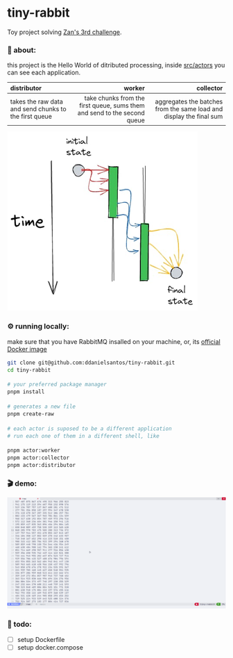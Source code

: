 # tiny-rabbit

Toy project solving [Zan's 3rd challenge](https://github.com/zanfranceschi/desafio-03-processamento_distribuido/).

### :pencil: about:

this project is the Hello World of ditributed processing, inside [src/actors](./src/actors/) you can see each application.

|distributor|worker|collector|
|:-|-:|-:|
|takes the raw data and send chunks to the first queue|take chunks from the first queue, sums them and send to the second queue|aggregates the batches from the same load and display the final sum|

![how the data flows through time](./how-it-works.jpeg)

### :gear: running locally: 

make sure that you have RabbitMQ insalled on your machine, or, its [official Docker image](https://hub.docker.com/_/rabbitmq)

```bash
git clone git@github.com:ddanielsantos/tiny-rabbit.git
cd tiny-rabbit

# your preferred package manager
pnpm install

# generates a new file
pnpm create-raw

# each actor is suposed to be a different application
# run each one of them in a different shell, like

pnpm actor:worker
pnpm actor:collector
pnpm actor:distributor
```

### :clapper: demo:

![a GIF showing how this project works](./tiny-rabbit-demo.gif)

### :whale: todo:
- [ ] setup Dockerfile
- [ ] setup docker.compose
